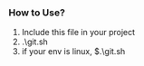 ### How to Use?

1. Include this file in your project
2. .\git.sh 
3. if your env is linux, $.\git.sh
